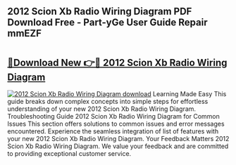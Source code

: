 ## 2012 Scion Xb Radio Wiring Diagram PDF Download Free - Part-yGe User Guide Repair mmEZF

# <h2><a href="http://dfhm7f.blite.top/?on=2012+Scion+Xb+Radio+Wiring+Diagram">🔗Download New 👉🔴 2012 Scion Xb Radio Wiring Diagram</a></h2>

[![2012 Scion Xb Radio Wiring Diagram download](https://i.imgur.com/lujVjoI.png)](http://dfhm7f.blite.top/?on=2012+Scion+Xb+Radio+Wiring+Diagram)
Learning Made Easy This guide breaks down complex concepts into simple steps for effortless understanding of your new 2012 Scion Xb Radio Wiring Diagram. Troubleshooting Guide 2012 Scion Xb Radio Wiring Diagram for Common Issues This section offers solutions to common issues and error messages encountered. Experience the seamless integration of list of features with your new 2012 Scion Xb Radio Wiring Diagram. Your Feedback Matters 2012 Scion Xb Radio Wiring Diagram. We value your feedback and are committed to providing exceptional customer service.
